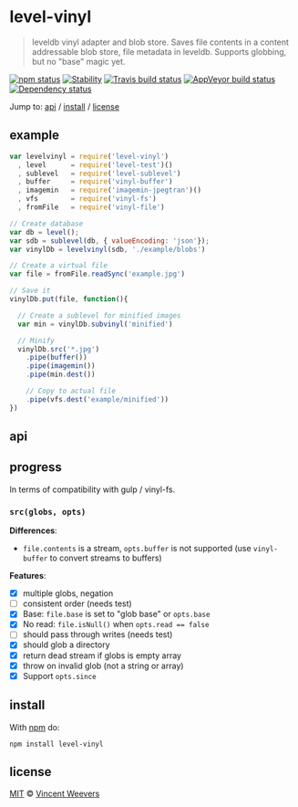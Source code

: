 # level-vinyl

> leveldb vinyl adapter and blob store. Saves file contents in a content
addressable blob store, file metadata in leveldb. Supports globbing, but no
"base" magic yet.

[![npm status](http://img.shields.io/npm/v/level-vinyl.svg?style=flat-square)](https://www.npmjs.org/package/level-vinyl) [![Stability](http://img.shields.io/badge/stability-experimental-orange.svg?style=flat-square)](http://nodejs.org/api/documentation.html#documentation_stability_index) [![Travis build status](https://img.shields.io/travis/vweevers/level-vinyl.svg?style=flat-square&label=travis)](http://travis-ci.org/vweevers/level-vinyl) [![AppVeyor build status](https://img.shields.io/appveyor/ci/vweevers/level-vinyl.svg?style=flat-square&label=appveyor)](https://ci.appveyor.com/project/vweevers/level-vinyl) [![Dependency status](https://img.shields.io/david/vweevers/level-vinyl.svg?style=flat-square)](https://david-dm.org/vweevers/level-vinyl)

Jump to: [api](#api) / [install](#install) / [license](#license)

## example

```js
var levelvinyl = require('level-vinyl')
  , level      = require('level-test')()
  , sublevel   = require('level-sublevel')
  , buffer     = require('vinyl-buffer')
  , imagemin   = require('imagemin-jpegtran')()
  , vfs        = require('vinyl-fs')
  , fromFile   = require('vinyl-file')

// Create database
var db = level();
var sdb = sublevel(db, { valueEncoding: 'json'});
var vinylDb = levelvinyl(sdb, './example/blobs')

// Create a virtual file
var file = fromFile.readSync('example.jpg')

// Save it
vinylDb.put(file, function(){

  // Create a sublevel for minified images
  var min = vinylDb.subvinyl('minified')

  // Minify
  vinylDb.src('*.jpg')
    .pipe(buffer())
    .pipe(imagemin())
    .pipe(min.dest())

    // Copy to actual file
    .pipe(vfs.dest('example/minified'))
})
```

## api

## progress

In terms of compatibility with gulp / vinyl-fs.

### `src(globs, opts)`

**Differences**:

- `file.contents` is a stream, `opts.buffer` is not supported (use `vinyl-buffer` to convert streams to buffers)

**Features**:

- [x] multiple globs, negation
- [ ] consistent order (needs test)
- [x] Base: `file.base` is set to "glob base" or `opts.base`
- [x] No read: `file.isNull()` when `opts.read == false`
- [ ] should pass through writes (needs test)
- [x] should glob a directory
- [x] return dead stream if globs is empty array
- [x] throw on invalid glob (not a string or array)
- [x] Support `opts.since`

## install

With [npm](https://npmjs.org) do:

```
npm install level-vinyl
```

## license

[MIT](http://opensource.org/licenses/MIT) © [Vincent Weevers](http://vincentweevers.nl)
